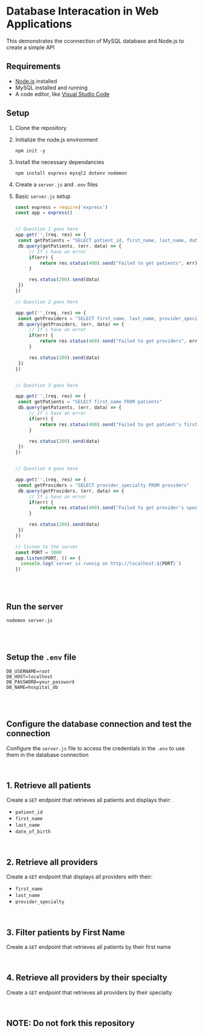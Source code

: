 # Database Interacation in Web Applications

This demonstrates the cconnection of MySQL database and Node.js to create a simple API

## Requirements
- [Node.js](https://nodejs.org/) installed
-  MySQL installed and running
-  A code editor, like [Visual Studio Code](https://code.visualstudio.com/download)

## Setup
1. Clone the repository
2. Initialize the node.js environment
   ```
   npm init -y
   ```
3. Install the necessary dependancies
   ```
   npm install express mysql2 dotenv nodemon
   ```
4. Create a ``` server.js ``` and ```.env``` files
5. Basic ```server.js``` setup
   <br>
   
   ```js
   const express = require('express')
   const app = express()

   
   // Question 1 goes here
   app.get('',(req, res) => {
    const getPatients = "SELECT patient_id, first_name, last_name, date_of_birth FROM patients"
    db.query(getPatients, (err, data) => {
        // If i have an error
        if(err) {
            return res.status(400).send("Failed to get patients", err)
        }

        res.status(200).send(data)
    })
   })

   // Question 2 goes here

   app.get('',(req, res) => {
    const getProviders = "SELECT first_name, last_name, provider_specialty FROM providers"
    db.query(getProviders, (err, data) => {
        // If i have an error
        if(err) {
            return res.status(400).send("Failed to get providers", err)
        }

        res.status(200).send(data)
    })
   })


   // Question 3 goes here

   app.get('',(req, res) => {
    const getPatients = "SELECT first_name FROM patients"
    db.query(getPatients, (err, data) => {
        // If i have an error
        if(err) {
            return res.status(400).send("Failed to get patient's first name", err)
        }

        res.status(200).send(data)
    })
   })


   // Question 4 goes here

   app.get('',(req, res) => {
    const getProviders = "SELECT provider_specialty FROM providers"
    db.query(getProviders, (err, data) => {
        // If i have an error
        if(err) {
            return res.status(400).send("Failed to get provider's specialty", err)
        }

        res.status(200).send(data)
    })
   })   

   // listen to the server
   const PORT = 3000
   app.listen(PORT, () => {
     console.log(`server is runnig on http://localhost:${PORT}`)
   })
   ```
<br><br>

## Run the server
   ```
   nodemon server.js
   ```
<br><br>

## Setup the ```.env``` file
```.env
DB_USERNAME=root
DB_HOST=localhost
DB_PASSWORD=your_password
DB_NAME=hospital_db
```

<br><br>

## Configure the database connection and test the connection
Configure the ```server.js``` file to access the credentials in the ```.env``` to use them in the database connection

<br>

## 1. Retrieve all patients
Create a ```GET``` endpoint that retrieves all patients and displays their:
- ```patient_id```
- ```first_name```
- ```last_name```
- ```date_of_birth```

<br>

## 2. Retrieve all providers
Create a ```GET``` endpoint that displays all providers with their:
- ```first_name```
- ```last_name```
- ```provider_specialty```


<br>

## 3. Filter patients by First Name
Create a ```GET``` endpoint that retrieves all patients by their first name



<br>

## 4. Retrieve all providers by their specialty
Create a ```GET``` endpoint that retrieves all providers by their specialty



<br>


## NOTE: Do not fork this repository
